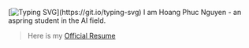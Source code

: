 [![Typing SVG](https://readme-typing-svg.herokuapp.com?color=%2336BCF7&lines=Hi+there!)](https://git.io/typing-svg)
I am Hoang Phuc Nguyen - an aspring student in the AI field. 

> Here is my [Official Resume](https://docs.google.com/document/d/1zhhbUuJ5n3iz5Mn8-9wDdCytPc7F28D8xCkccywoEHg/edit?usp=sharing)


